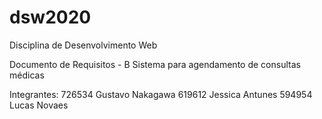 # dsw2020
Disciplina de Desenvolvimento Web

Documento de Requisitos - B 
Sistema para agendamento de consultas médicas

Integrantes:
726534 Gustavo Nakagawa
619612 Jessica Antunes
594954 Lucas Novaes
